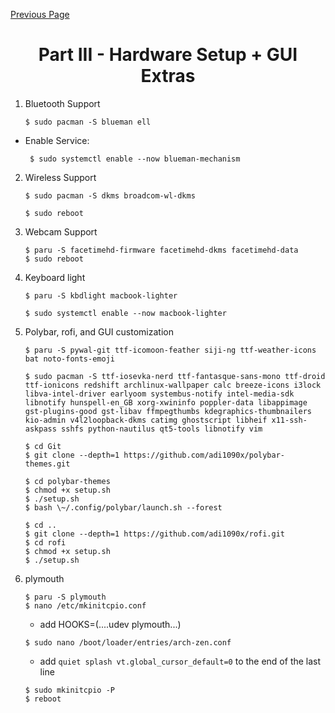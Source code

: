 [Previous Page](/Install-p2.md)
<h1 align="center"> Part III - Hardware Setup + GUI Extras</h1>

1. Bluetooth Support

   ```shell
   $ sudo pacman -S blueman ell
   ```

- Enable Service:

  ```shell
   $ sudo systemctl enable --now blueman-mechanism
  ```

2. Wireless Support

   ```shell
   $ sudo pacman -S dkms broadcom-wl-dkms
   
   $ sudo reboot
   ```
3. Webcam Support

   ```shell
   $ paru -S facetimehd-firmware facetimehd-dkms facetimehd-data
   $ sudo reboot
   ```
4. Keyboard light

   ```shell
   $ paru -S kbdlight macbook-lighter
   
   $ sudo systemctl enable --now macbook-lighter
   ```
5. Polybar, rofi, and GUI customization
   ```shell
   $ paru -S pywal-git ttf-icomoon-feather siji-ng ttf-weather-icons bat noto-fonts-emoji

   $ sudo pacman -S ttf-iosevka-nerd ttf-fantasque-sans-mono ttf-droid ttf-ionicons redshift archlinux-wallpaper calc breeze-icons i3lock libva-intel-driver earlyoom systembus-notify intel-media-sdk libnotify hunspell-en_GB xorg-xwininfo poppler-data libappimage gst-plugins-good gst-libav ffmpegthumbs kdegraphics-thumbnailers kio-admin v4l2loopback-dkms catimg ghostscript libheif x11-ssh-askpass sshfs python-nautilus qt5-tools libnotify vim 
   
   $ cd Git
   $ git clone --depth=1 https://github.com/adi1090x/polybar-themes.git
   
   $ cd polybar-themes
   $ chmod +x setup.sh
   $ ./setup.sh
   $ bash \~/.config/polybar/launch.sh --forest

   $ cd ..
   $ git clone --depth=1 https://github.com/adi1090x/rofi.git
   $ cd rofi
   $ chmod +x setup.sh
   $ ./setup.sh
   ```
6. plymouth

   ```shell
   $ paru -S plymouth
   $ nano /etc/mkinitcpio.conf
   ```
    - add HOOKS=(....udev plymouth...)
   ```shell
   $ sudo nano /boot/loader/entries/arch-zen.conf
   ```  
    - add `quiet splash vt.global_cursor_default=0` to the end of the last line 
   ```shell
   $ sudo mkinitcpio -P
   $ reboot
   ```
